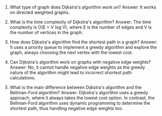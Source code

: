 

1. What type of graph does Dijkstra's algorithm work on?
Answer: It works on directed weighted graphs.

2. What is the time complexity of Dijkstra's algorithm?
Answer: The time complexity is O(E + V log V), where E is the number of edges and V is the number of vertices in the graph.

3. How does Dijkstra's algorithm find the shortest path in a graph?
Answer: It uses a priority queue to implement a greedy algorithm and explore the graph, always choosing the next vertex with the lowest cost.

4. Can Dijkstra's algorithm work on graphs with negative edge weights?
Answer: No, it cannot handle negative edge weights as the greedy nature of the algorithm might lead to incorrect shortest path calculations.

5. What is the main difference between Dijkstra's algorithm and the Bellman-Ford algorithm?
Answer: Dijkstra's algorithm uses a greedy approach, where it always takes the lowest cost option. In contrast, the Bellman-Ford algorithm uses dynamic programming to determine the shortest path, thus handling negative edge weights too.
